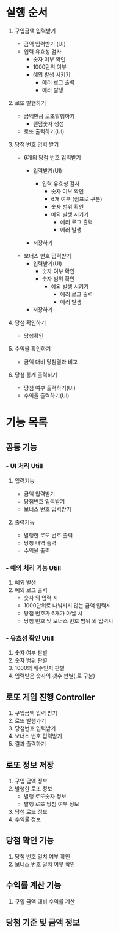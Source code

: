 # 실행 순서

1. 구입금액 입력받기
    - 금액 입력받기 (UI)
    - 입력 유효성 검사 
        - 숫자 여부 확인
        - 1000단위 여부        
        - 예외 발생 시키기
            - 에러 로그 출력
            - 에러 발생
    

2. 로또 발행하기
    -  금액만큼 로또발행하기
        - 랜덤숫자 생성
    - 로또 출력하기(UI)

2. 당첨 번호 입력 받기
    - 6개의 당첨 번호 입력받기
        - 입력받기(UI)
            - 입력 유효성 검사
                - 숫자 여부 확인
                - 6개 여부 (쉼표로 구분)
                - 숫자 범위 확인
                - 예외 발생 시키기
                    - 에러 로그 출력
                    - 에러 발생

        - 저장하기
    - 보너스 번호 입력받기
        - 입력받기(UI)
            - 숫자 여부 확인
            - 숫자 범위 확인
                - 예외 발생 시키기
                    - 에러 로그 출력
                    - 에러 발생
        - 저장하기
     
3. 당첨 확인하기
    - 당첨확인
    
4. 수익율 확인하기
    - 금액 대비 당첨결과 비교 
    
5. 당첨 통계 출력하기
    - 당첨 여부 출력하기(UI)
    - 수익율 출력하기(UI)


# 기능 목록

## 공통 기능 

### - UI 처리 Utill
1. 입력기능
    - 금액 입력받기
    - 당첨번호 입력받기
    - 보너스 번호 입력받기

2. 출력기능
    - 발행한 로또 번호 출력
    - 당청 내역 출력
    - 수익율 출력

### - 예외 처리 기능 Utill
1. 예외 발생
2. 예외 로그 출력
    - 숫자 외 입력 시
    - 1000단위로 나눠지지 않는 금액 입력시 
    - 당첨 번호가 6개가 아닐 시
    - 당첨 번호 및 보너스 번호 범위 외 입력시

### - 유효성 확인 Utill
1. 숫자 여부 판별
2. 숫자 범위 판별
3. 1000의 배수인지 판별
4. 입력받은 숫자의 갯수 판별(,로 구분)

## 로또 게임 진행 Controller
1. 구입금액 입력 받기
2. 로또 발행가기
3. 당첨번호 입력받기
4. 보너스 번호 입력받기
5. 결과 출력하기

## 로또 정보 저장
1. 구입 금액 정보
2. 발행한 로또 정보 
    - 발행 로또숫자 정보
    - 발행 로또 당첨 여부 정보
3. 당첨 로또 정보
4. 수익률 정보    

## 당첨 확인 기능
1. 당첨 번호 일치 여부 확인
2. 보너스 번호 일치 여부 확인

## 수익률 계산 기능
1. 구입 금액 대비 수익률 계산

## 당첨 기준 및 금액 정보
